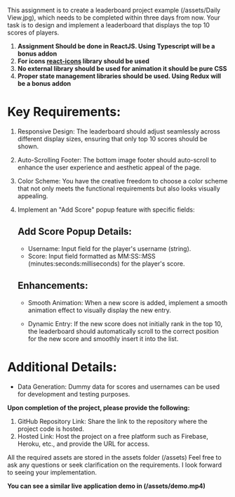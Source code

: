 This assignment is to create a leaderboard project example (/assets/Daily View.jpg), which needs to be completed within three days from now. Your task is to design and implement a leaderboard that displays the top 10 scores of players.

1. **Assignment Should be done in ReactJS. Using Typescript will be a bonus addon**
2. **For icons [react-icons](https://react-icons.github.io/react-icons/) library should be used**
3. **No external library should be used for animation it should be pure CSS**
4. **Proper state management libraries should be used. Using Redux will be a bonus addon**

# Key Requirements:

1. Responsive Design: The leaderboard should adjust seamlessly across different display sizes, ensuring that only top 10 scores should be shown.

2. Auto-Scrolling Footer: The bottom image footer should auto-scroll to enhance the user experience and aesthetic appeal of the page.

3. Color Scheme: You have the creative freedom to choose a color scheme that not only meets the functional requirements but also looks visually appealing.

4. Implement an "Add Score" popup feature with specific fields:

   ## Add Score Popup Details:

   - Username: Input field for the player's username (string).
   - Score: Input field formatted as MM:SS::MSS
     (minutes:seconds:milliseconds) for the player's score.

   ## Enhancements:

   - Smooth Animation: When a new score is added, implement a smooth animation effect to visually display the new entry.

   - Dynamic Entry: If the new score does not initially rank in the top 10, the leaderboard should automatically scroll to the correct position for the new score and smoothly insert it into the list.

# Additional Details:

- Data Generation: Dummy data for scores and usernames can be used for development and testing purposes.

**Upon completion of the project, please provide the following:**

1. GitHub Repository Link: Share the link to the repository where the project code is hosted.
2. Hosted Link: Host the project on a free platform such as Firebase, Heroku, etc., and provide the URL for access.

All the required assets are stored in the assets folder (/assets)
Feel free to ask any questions or seek clarification on the requirements. I look forward to seeing your implementation.


**You can see a similar live application demo in (/assets/demo.mp4)**